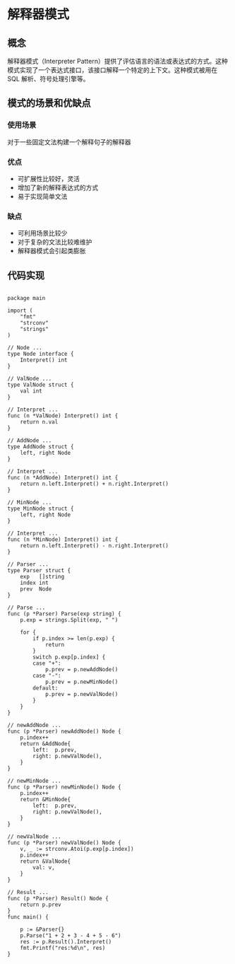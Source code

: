 # 解释器模式

## 概念

解释器模式（Interpreter Pattern）提供了评估语言的语法或表达式的方式。这种模式实现了一个表达式接口，该接口解释一个特定的上下文。这种模式被用在 SQL 解析、符号处理引擎等。

## 模式的场景和优缺点

### 使用场景

对于一些固定文法构建一个解释句子的解释器

### 优点

- 可扩展性比较好，灵活
- 增加了新的解释表达式的方式
- 易于实现简单文法

### 缺点

- 可利用场景比较少
- 对于复杂的文法比较难维护
- 解释器模式会引起类膨胀

## 代码实现

```golang

package main

import (
	"fmt"
	"strconv"
	"strings"
)

// Node ...
type Node interface {
	Interpret() int
}

// ValNode ...
type ValNode struct {
	val int
}

// Interpret ...
func (n *ValNode) Interpret() int {
	return n.val
}

// AddNode ...
type AddNode struct {
	left, right Node
}

// Interpret ...
func (n *AddNode) Interpret() int {
	return n.left.Interpret() + n.right.Interpret()
}

// MinNode ...
type MinNode struct {
	left, right Node
}

// Interpret ...
func (n *MinNode) Interpret() int {
	return n.left.Interpret() - n.right.Interpret()
}

// Parser ...
type Parser struct {
	exp   []string
	index int
	prev  Node
}

// Parse ...
func (p *Parser) Parse(exp string) {
	p.exp = strings.Split(exp, " ")

	for {
		if p.index >= len(p.exp) {
			return
		}
		switch p.exp[p.index] {
		case "+":
			p.prev = p.newAddNode()
		case "-":
			p.prev = p.newMinNode()
		default:
			p.prev = p.newValNode()
		}
	}
}

// newAddNode ...
func (p *Parser) newAddNode() Node {
	p.index++
	return &AddNode{
		left:  p.prev,
		right: p.newValNode(),
	}
}

// newMinNode ...
func (p *Parser) newMinNode() Node {
	p.index++
	return &MinNode{
		left:  p.prev,
		right: p.newValNode(),
	}
}

// newValNode ...
func (p *Parser) newValNode() Node {
	v, _ := strconv.Atoi(p.exp[p.index])
	p.index++
	return &ValNode{
		val: v,
	}
}

// Result ...
func (p *Parser) Result() Node {
	return p.prev
}
func main() {

	p := &Parser{}
	p.Parse("1 + 2 + 3 - 4 + 5 - 6")
	res := p.Result().Interpret()
	fmt.Printf("res:%d\n", res)
}


```

